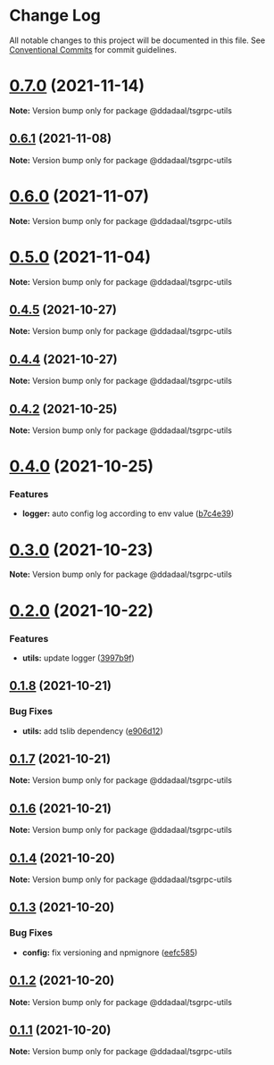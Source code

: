 # Change Log

All notable changes to this project will be documented in this file.
See [Conventional Commits](https://conventionalcommits.org) for commit guidelines.

# [0.7.0](https://github.com/ddadaal/tsgrpc/compare/v0.6.1...v0.7.0) (2021-11-14)

**Note:** Version bump only for package @ddadaal/tsgrpc-utils





## [0.6.1](https://github.com/ddadaal/tsgrpc/compare/v0.6.0...v0.6.1) (2021-11-08)

**Note:** Version bump only for package @ddadaal/tsgrpc-utils






# [0.6.0](https://github.com/ddadaal/tsgrpc/compare/v0.5.0...v0.6.0) (2021-11-07)

**Note:** Version bump only for package @ddadaal/tsgrpc-utils






# [0.5.0](https://github.com/ddadaal/tsgrpc/compare/v0.4.5...v0.5.0) (2021-11-04)

**Note:** Version bump only for package @ddadaal/tsgrpc-utils





## [0.4.5](https://github.com/ddadaal/tsgrpc/compare/v0.4.4...v0.4.5) (2021-10-27)

**Note:** Version bump only for package @ddadaal/tsgrpc-utils





## [0.4.4](https://github.com/ddadaal/tsgrpc/compare/v0.4.3...v0.4.4) (2021-10-27)

**Note:** Version bump only for package @ddadaal/tsgrpc-utils






## [0.4.2](https://github.com/ddadaal/tsgrpc/compare/v0.4.1...v0.4.2) (2021-10-25)

**Note:** Version bump only for package @ddadaal/tsgrpc-utils





# [0.4.0](https://github.com/ddadaal/tsgrpc/compare/v0.3.0...v0.4.0) (2021-10-25)


### Features

* **logger:** auto config log according to env value ([b7c4e39](https://github.com/ddadaal/tsgrpc/commit/b7c4e39985c2a2b6f9ec591164658b15dc4a819e))






# [0.3.0](https://github.com/ddadaal/tsgrpc/compare/v0.2.0...v0.3.0) (2021-10-23)

**Note:** Version bump only for package @ddadaal/tsgrpc-utils






# [0.2.0](https://github.com/ddadaal/tsgrpc/compare/v0.1.8...v0.2.0) (2021-10-22)


### Features

* **utils:** update logger ([3997b9f](https://github.com/ddadaal/tsgrpc/commit/3997b9f0bee2b0bae22a5de269667049f3f3ef0c))





## [0.1.8](https://github.com/ddadaal/tsgrpc/compare/v0.1.7...v0.1.8) (2021-10-21)


### Bug Fixes

* **utils:** add tslib dependency ([e906d12](https://github.com/ddadaal/tsgrpc/commit/e906d12e8871c7e3ddb30c01239599d35e0f8de4))





## [0.1.7](https://github.com/ddadaal/tsgrpc/compare/v0.1.6...v0.1.7) (2021-10-21)

**Note:** Version bump only for package @ddadaal/tsgrpc-utils





## [0.1.6](https://github.com/ddadaal/tsgrpc/compare/v0.1.5...v0.1.6) (2021-10-21)

**Note:** Version bump only for package @ddadaal/tsgrpc-utils





## [0.1.4](https://github.com/ddadaal/tsgrpc/compare/v0.1.3...v0.1.4) (2021-10-20)

**Note:** Version bump only for package @ddadaal/tsgrpc-utils





## [0.1.3](https://github.com/ddadaal/tsgrpc/compare/v0.1.2...v0.1.3) (2021-10-20)


### Bug Fixes

* **config:** fix versioning and npmignore ([eefc585](https://github.com/ddadaal/tsgrpc/commit/eefc585dcd51dbcf660b9fca579150ff33d84659))





## [0.1.2](https://github.com/ddadaal/tsgrpc/compare/v0.1.1...v0.1.2) (2021-10-20)

**Note:** Version bump only for package @ddadaal/tsgrpc-utils





## [0.1.1](https://github.com/ddadaal/tsgrpc/compare/v0.0.6...v0.1.1) (2021-10-20)

**Note:** Version bump only for package @ddadaal/tsgrpc-utils

